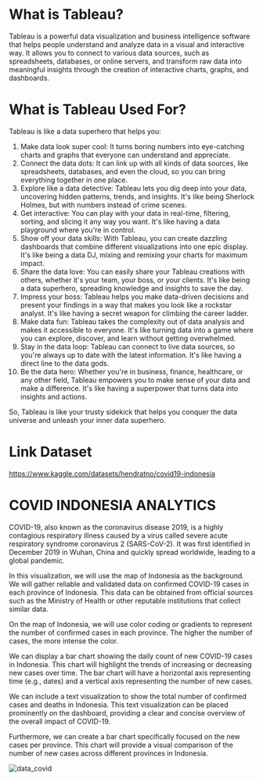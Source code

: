 # **What is Tableau?**

Tableau is a powerful data visualization and business intelligence software that helps people understand and analyze data in a visual and interactive way. It allows you to connect to various data sources, such as spreadsheets, databases, or online servers, and transform raw data into meaningful insights through the creation of interactive charts, graphs, and dashboards.

# **What is Tableau Used For?**

Tableau is like a data superhero that helps you:

1. Make data look super cool: It turns boring numbers into eye-catching charts and graphs that everyone can understand and appreciate.
2. Connect the data dots: It can link up with all kinds of data sources, like spreadsheets, databases, and even the cloud, so you can bring everything together in one place.
3. Explore like a data detective: Tableau lets you dig deep into your data, uncovering hidden patterns, trends, and insights. It's like being Sherlock Holmes, but with numbers instead of crime scenes.
4. Get interactive: You can play with your data in real-time, filtering, sorting, and slicing it any way you want. It's like having a data playground where you're in control.
5. Show off your data skills: With Tableau, you can create dazzling dashboards that combine different visualizations into one epic display. It's like being a data DJ, mixing and remixing your charts for maximum impact.
6. Share the data love: You can easily share your Tableau creations with others, whether it's your team, your boss, or your clients. It's like being a data superhero, spreading knowledge and insights to save the day.
7. Impress your boss: Tableau helps you make data-driven decisions and present your findings in a way that makes you look like a rockstar analyst. It's like having a secret weapon for climbing the career ladder.
8. Make data fun: Tableau takes the complexity out of data analysis and makes it accessible to everyone. It's like turning data into a game where you can explore, discover, and learn without getting overwhelmed.
9. Stay in the data loop: Tableau can connect to live data sources, so you're always up to date with the latest information. It's like having a direct line to the data gods.
10. Be the data hero: Whether you're in business, finance, healthcare, or any other field, Tableau empowers you to make sense of your data and make a difference. It's like having a superpower that turns data into insights and actions.

So, Tableau is like your trusty sidekick that helps you conquer the data universe and unleash your inner data superhero.

# **Link Dataset**
https://www.kaggle.com/datasets/hendratno/covid19-indonesia

# **COVID INDONESIA ANALYTICS**

COVID-19, also known as the coronavirus disease 2019, is a highly contagious respiratory illness caused by a virus called severe acute respiratory syndrome coronavirus 2 (SARS-CoV-2). It was first identified in December 2019 in Wuhan, China and quickly spread worldwide, leading to a global pandemic.

In this visualization, we will use the map of Indonesia as the background. We will gather reliable and validated data on confirmed COVID-19 cases in each province of Indonesia. This data can be obtained from official sources such as the Ministry of Health or other reputable institutions that collect similar data.

On the map of Indonesia, we will use color coding or gradients to represent the number of confirmed cases in each province. The higher the number of cases, the more intense the color.

We can display a bar chart showing the daily count of new COVID-19 cases in Indonesia. This chart will highlight the trends of increasing or decreasing new cases over time. The bar chart will have a horizontal axis representing time (e.g., dates) and a vertical axis representing the number of new cases.

We can include a text visualization to show the total number of confirmed cases and deaths in Indonesia. This text visualization can be placed prominently on the dashboard, providing a clear and concise overview of the overall impact of COVID-19.

Furthermore, we can create a bar chart specifically focused on the new cases per province. This chart will provide a visual comparison of the number of new cases across different provinces in Indonesia.

![data_covid](https://github.com/SicilianDefence/tableau-covid-project/assets/45375601/0688931c-c9c0-4bf3-b713-3d53c4779337)


